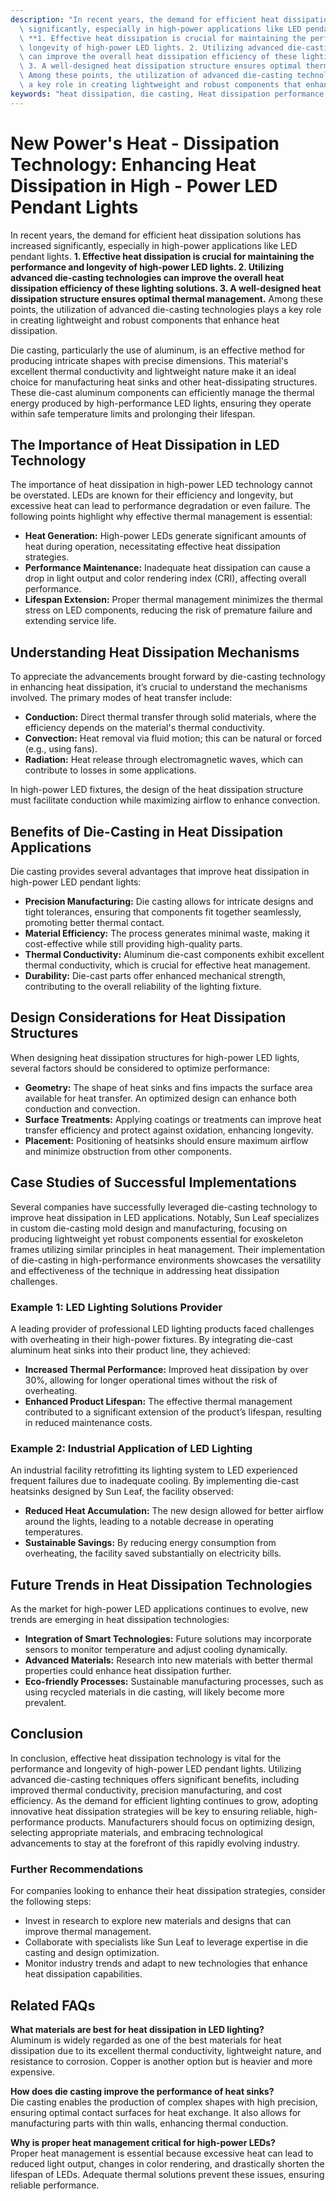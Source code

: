 ```yaml
---
description: "In recent years, the demand for efficient heat dissipation solutions has increased\
  \ significantly, especially in high-power applications like LED pendant lights.\
  \ **1. Effective heat dissipation is crucial for maintaining the performance and\
  \ longevity of high-power LED lights. 2. Utilizing advanced die-casting technologies\
  \ can improve the overall heat dissipation efficiency of these lighting solutions.\
  \ 3. A well-designed heat dissipation structure ensures optimal thermal management.**\
  \ Among these points, the utilization of advanced die-casting technologies plays\
  \ a key role in creating lightweight and robust components that enhance heat dissipation."
keywords: "heat dissipation, die casting, Heat dissipation performance, Die casting process"
---
```

# New Power's Heat - Dissipation Technology: Enhancing Heat Dissipation in High - Power LED Pendant Lights

In recent years, the demand for efficient heat dissipation solutions has increased significantly, especially in high-power applications like LED pendant lights. **1. Effective heat dissipation is crucial for maintaining the performance and longevity of high-power LED lights. 2. Utilizing advanced die-casting technologies can improve the overall heat dissipation efficiency of these lighting solutions. 3. A well-designed heat dissipation structure ensures optimal thermal management.** Among these points, the utilization of advanced die-casting technologies plays a key role in creating lightweight and robust components that enhance heat dissipation.

Die casting, particularly the use of aluminum, is an effective method for producing intricate shapes with precise dimensions. This material's excellent thermal conductivity and lightweight nature make it an ideal choice for manufacturing heat sinks and other heat-dissipating structures. These die-cast aluminum components can efficiently manage the thermal energy produced by high-performance LED lights, ensuring they operate within safe temperature limits and prolonging their lifespan.

## **The Importance of Heat Dissipation in LED Technology**

The importance of heat dissipation in high-power LED technology cannot be overstated. LEDs are known for their efficiency and longevity, but excessive heat can lead to performance degradation or even failure. The following points highlight why effective thermal management is essential:

- **Heat Generation:** High-power LEDs generate significant amounts of heat during operation, necessitating effective heat dissipation strategies.
- **Performance Maintenance:** Inadequate heat dissipation can cause a drop in light output and color rendering index (CRI), affecting overall performance.
- **Lifespan Extension:** Proper thermal management minimizes the thermal stress on LED components, reducing the risk of premature failure and extending service life.

## **Understanding Heat Dissipation Mechanisms**

To appreciate the advancements brought forward by die-casting technology in enhancing heat dissipation, it’s crucial to understand the mechanisms involved. The primary modes of heat transfer include:

- **Conduction:** Direct thermal transfer through solid materials, where the efficiency depends on the material's thermal conductivity.
- **Convection:** Heat removal via fluid motion; this can be natural or forced (e.g., using fans).
- **Radiation:** Heat release through electromagnetic waves, which can contribute to losses in some applications.

In high-power LED fixtures, the design of the heat dissipation structure must facilitate conduction while maximizing airflow to enhance convection.

## **Benefits of Die-Casting in Heat Dissipation Applications**

Die casting provides several advantages that improve heat dissipation in high-power LED pendant lights:

- **Precision Manufacturing:** Die casting allows for intricate designs and tight tolerances, ensuring that components fit together seamlessly, promoting better thermal contact.
- **Material Efficiency:** The process generates minimal waste, making it cost-effective while still providing high-quality parts.
- **Thermal Conductivity:** Aluminum die-cast components exhibit excellent thermal conductivity, which is crucial for effective heat management.
- **Durability:** Die-cast parts offer enhanced mechanical strength, contributing to the overall reliability of the lighting fixture.

## **Design Considerations for Heat Dissipation Structures**

When designing heat dissipation structures for high-power LED lights, several factors should be considered to optimize performance:

- **Geometry:** The shape of heat sinks and fins impacts the surface area available for heat transfer. An optimized design can enhance both conduction and convection.
- **Surface Treatments:** Applying coatings or treatments can improve heat transfer efficiency and protect against oxidation, enhancing longevity.
- **Placement:** Positioning of heatsinks should ensure maximum airflow and minimize obstruction from other components.

## **Case Studies of Successful Implementations**

Several companies have successfully leveraged die-casting technology to improve heat dissipation in LED applications. Notably, Sun Leaf specializes in custom die-casting mold design and manufacturing, focusing on producing lightweight yet robust components essential for exoskeleton frames utilizing similar principles in heat management. Their implementation of die-casting in high-performance environments showcases the versatility and effectiveness of the technique in addressing heat dissipation challenges.

### **Example 1: LED Lighting Solutions Provider**

A leading provider of professional LED lighting products faced challenges with overheating in their high-power fixtures. By integrating die-cast aluminum heat sinks into their product line, they achieved:

- **Increased Thermal Performance:** Improved heat dissipation by over 30%, allowing for longer operational times without the risk of overheating.
- **Enhanced Product Lifespan:** The effective thermal management contributed to a significant extension of the product’s lifespan, resulting in reduced maintenance costs.

### **Example 2: Industrial Application of LED Lighting**

An industrial facility retrofitting its lighting system to LED experienced frequent failures due to inadequate cooling. By implementing die-cast heatsinks designed by Sun Leaf, the facility observed:

- **Reduced Heat Accumulation:** The new design allowed for better airflow around the lights, leading to a notable decrease in operating temperatures.
- **Sustainable Savings:** By reducing energy consumption from overheating, the facility saved substantially on electricity bills.

## **Future Trends in Heat Dissipation Technologies**

As the market for high-power LED applications continues to evolve, new trends are emerging in heat dissipation technologies:

- **Integration of Smart Technologies:** Future solutions may incorporate sensors to monitor temperature and adjust cooling dynamically.
- **Advanced Materials:** Research into new materials with better thermal properties could enhance heat dissipation further.
- **Eco-friendly Processes:** Sustainable manufacturing processes, such as using recycled materials in die casting, will likely become more prevalent.

## **Conclusion**

In conclusion, effective heat dissipation technology is vital for the performance and longevity of high-power LED pendant lights. Utilizing advanced die-casting techniques offers significant benefits, including improved thermal conductivity, precision manufacturing, and cost efficiency. As the demand for efficient lighting continues to grow, adopting innovative heat dissipation strategies will be key to ensuring reliable, high-performance products. Manufacturers should focus on optimizing design, selecting appropriate materials, and embracing technological advancements to stay at the forefront of this rapidly evolving industry.

### **Further Recommendations**

For companies looking to enhance their heat dissipation strategies, consider the following steps:

- Invest in research to explore new materials and designs that can improve thermal management.
- Collaborate with specialists like Sun Leaf to leverage expertise in die casting and design optimization.
- Monitor industry trends and adapt to new technologies that enhance heat dissipation capabilities.

## **Related FAQs**

**What materials are best for heat dissipation in LED lighting?**  
Aluminum is widely regarded as one of the best materials for heat dissipation due to its excellent thermal conductivity, lightweight nature, and resistance to corrosion. Copper is another option but is heavier and more expensive. 

**How does die casting improve the performance of heat sinks?**  
Die casting enables the production of complex shapes with high precision, ensuring optimal contact surfaces for heat exchange. It also allows for manufacturing parts with thin walls, enhancing thermal conduction.

**Why is proper heat management critical for high-power LEDs?**  
Proper heat management is essential because excessive heat can lead to reduced light output, changes in color rendering, and drastically shorten the lifespan of LEDs. Adequate thermal solutions prevent these issues, ensuring reliable performance.

